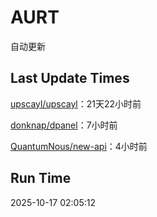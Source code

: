 # AURT

自动更新


## Last Update Times

[upscayl/upscayl](https://github.com/upscayl/upscayl)：21天22小时前

[donknap/dpanel](https://github.com/donknap/dpanel)：7小时前

[QuantumNous/new-api](https://github.com/QuantumNous/new-api)：4小时前


## Run Time
2025-10-17 02:05:12
